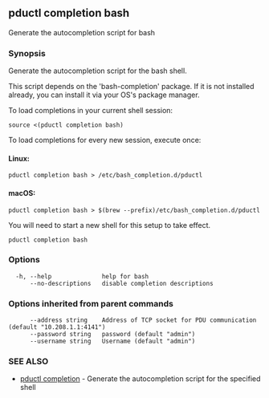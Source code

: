 ## pductl completion bash

Generate the autocompletion script for bash

### Synopsis

Generate the autocompletion script for the bash shell.

This script depends on the 'bash-completion' package.
If it is not installed already, you can install it via your OS's package manager.

To load completions in your current shell session:

	source <(pductl completion bash)

To load completions for every new session, execute once:

#### Linux:

	pductl completion bash > /etc/bash_completion.d/pductl

#### macOS:

	pductl completion bash > $(brew --prefix)/etc/bash_completion.d/pductl

You will need to start a new shell for this setup to take effect.


```
pductl completion bash
```

### Options

```
  -h, --help              help for bash
      --no-descriptions   disable completion descriptions
```

### Options inherited from parent commands

```
      --address string    Address of TCP socket for PDU communication (default "10.208.1.1:4141")
      --password string   password (default "admin")
      --username string   Username (default "admin")
```

### SEE ALSO

* [pductl completion](pductl_completion.md)	 - Generate the autocompletion script for the specified shell

